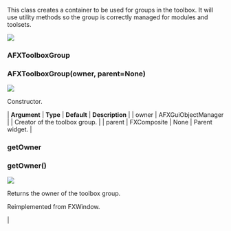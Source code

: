 This class creates a container to be used for groups in the toolbox. It will use utility methods so the group is correctly managed for modules and toolsets.

![](../SIMACAERefImages/gui-afxtoolboxgroup.png)

### AFXToolboxGroup

###

### AFXToolboxGroup(owner, parent=None)

![](../IconsReference/butix_top_wline.png)

Constructor.

| **Argument** | **Type** | **Default** | **Description** |
| owner | AFXGuiObjectManager | | Creator of the toolbox group. |
| parent | FXComposite | None | Parent widget. |

### getOwner

###

### getOwner()

![](../IconsReference/butix_top_wline.png)

Returns the owner of the toolbox group.

Reimplemented from FXWindow.

|
